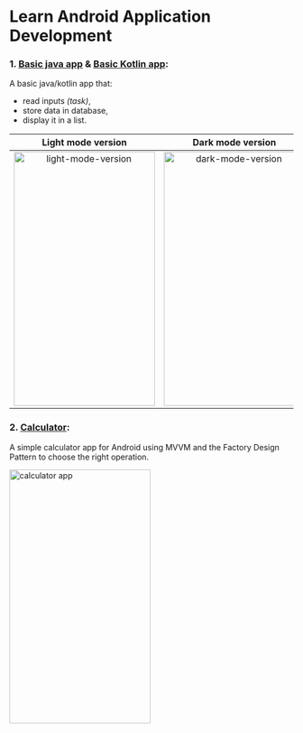 # Learn Android Application Development

### 1. [Basic java app](https://github.com/driouecheMed/learn-android-dev/tree/main/basic-java-app) & [Basic Kotlin app](https://github.com/driouecheMed/learn-android-dev/tree/main/basic-kotlin-app):

A basic java/kotlin app that:
- read inputs *(task)*,
- store data in database,
- display it in a list.

Light mode version          |  Dark mode version
:-------------------------:|:-------------------------:
<img src="https://github.com/driouecheMed/learn-android-dev/blob/main/screenshots/basic-app-light-mode.jpeg" width="250" height="450" alt="light-mode-version" />  |  <img src="https://github.com/driouecheMed/learn-android-dev/blob/main/screenshots/basic-app-dark-mode.jpeg" width="250" height="450" alt="dark-mode-version" />


### 2. [Calculator](https://github.com/driouecheMed/learn-android-dev/tree/main/Calculator):

A simple calculator app for Android using MVVM and the Factory Design Pattern to choose the right operation.

<img src="https://github.com/driouecheMed/learn-android-dev/blob/main/screenshots/Calculator.jpg" width="250" height="450" alt="calculator app" />
